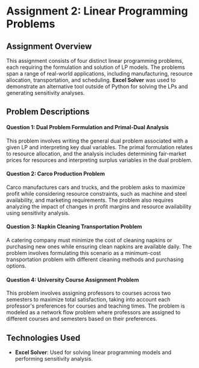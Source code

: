 # Assignment 2: Linear Programming Problems

## Assignment Overview

This assignment consists of four distinct linear programming problems, each requiring the formulation and solution of LP models. The problems span a range of real-world applications, including manufacturing, resource allocation, transportation, and scheduling. **Excel Solver** was used to demonstrate an alternative tool outside of Python for solving the LPs and generating sensitivity analyses.

## Problem Descriptions

#### Question 1: Dual Problem Formulation and Primal-Dual Analysis

This problem involves writing the general dual problem associated with a given LP and interpreting key dual variables. The primal formulation relates to resource allocation, and the analysis includes determining fair-market prices for resources and interpreting surplus variables in the dual problem.

#### Question 2: Carco Production Problem

Carco manufactures cars and trucks, and the problem asks to maximize profit while considering resource constraints, such as machine and steel availability, and marketing requirements. The problem also requires analyzing the impact of changes in profit margins and resource availability using sensitivity analysis.

#### Question 3: Napkin Cleaning Transportation Problem

A catering company must minimize the cost of cleaning napkins or purchasing new ones while ensuring clean napkins are available daily. The problem involves formulating this scenario as a minimum-cost transportation problem with different cleaning methods and purchasing options.

#### Question 4: University Course Assignment Problem

This problem involves assigning professors to courses across two semesters to maximize total satisfaction, taking into account each professor's preferences for courses and teaching times. The problem is modeled as a network flow problem where professors are assigned to different courses and semesters based on their preferences.

## Technologies Used

- **Excel Solver**: Used for solving linear programming models and performing sensitivity analysis.
